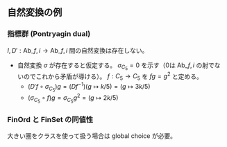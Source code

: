 ## 自然変換の例
### 指標群 (Pontryagin dual)
$I,D':\mathsf{Ab}\_{f,i}\to\mathsf{Ab}\_{f,i}$ 間の自然変換は存在しない。
- 自然変換 $\sigma$ が存在すると仮定する。 $\sigma_{C_5}=0$ を示す（0は $\mathsf{Ab}\_{f,i}$ の射でないのでこれから矛盾が導ける）。
  $f:C_5\to C_5$ を $fg=g^2$ と定める。
  - $(D'f\circ \sigma_{C_5})g = (Df^{-1}) (g\mapsto k/5) = (g\mapsto 3k/5)$
  - $(\sigma_{C_5}\circ f)g = \sigma_{C_5}g^2 = (g\mapsto 2k/5)$
### FinOrd と FinSet の同値性
大きい圏をクラスを使って扱う場合は global choice が必要。
